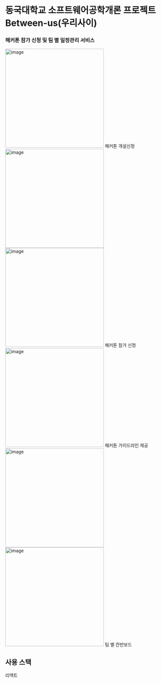 # 동국대학교 소프트웨어공학개론 프로젝트 Between-us(우리사이)

### 해커톤 참가 신청 및 팀 별 일정관리 서비스
<img width="312" alt="image" src="https://user-images.githubusercontent.com/59231609/230703123-e55a4fa6-d458-4b4e-a28d-c4ece045acf2.png">
해커톤 개설신청

<img width="312" alt="image" src="https://user-images.githubusercontent.com/59231609/230703146-399a997f-d59b-4380-a963-b26c3ecbcadc.png">
<img width="312" alt="image" src="https://user-images.githubusercontent.com/59231609/230703148-82b2a5ff-80ae-4e9a-8d14-c0778e51099a.png">
해커톤 참가 신청

<img width="312" alt="image" src="https://user-images.githubusercontent.com/59231609/230703166-2d6d9e97-42ff-4dda-bfde-2c6316129905.png">
해커톤 가이드라인 제공

<img width="312" alt="image" src="https://user-images.githubusercontent.com/59231609/230703174-7c87fe52-c788-408f-962a-26d5bf957044.png">
<img width="312" alt="image" src="https://user-images.githubusercontent.com/59231609/230703171-b5eec550-a085-458e-9732-bb5af8c8f17f.png">
팀 별 칸반보드

## 사용 스택
리액트
